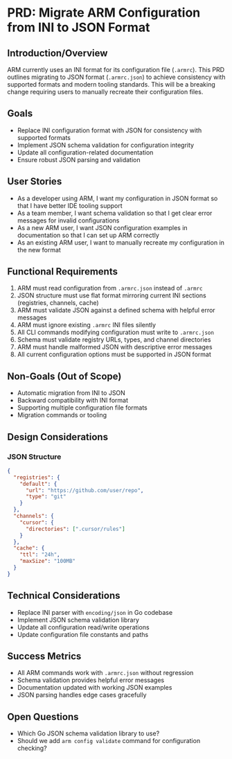 # PRD: Migrate ARM Configuration from INI to JSON Format

## Introduction/Overview

ARM currently uses an INI format for its configuration file (`.armrc`). This PRD outlines migrating to JSON format (`.armrc.json`) to achieve consistency with supported formats and modern tooling standards. This will be a breaking change requiring users to manually recreate their configuration files.

## Goals

- Replace INI configuration format with JSON for consistency with supported formats
- Implement JSON schema validation for configuration integrity
- Update all configuration-related documentation
- Ensure robust JSON parsing and validation

## User Stories

- As a developer using ARM, I want my configuration in JSON format so that I have better IDE tooling support
- As a team member, I want schema validation so that I get clear error messages for invalid configurations
- As a new ARM user, I want JSON configuration examples in documentation so that I can set up ARM correctly
- As an existing ARM user, I want to manually recreate my configuration in the new format

## Functional Requirements

1. ARM must read configuration from `.armrc.json` instead of `.armrc`
2. JSON structure must use flat format mirroring current INI sections (registries, channels, cache)
3. ARM must validate JSON against a defined schema with helpful error messages
4. ARM must ignore existing `.armrc` INI files silently
5. All CLI commands modifying configuration must write to `.armrc.json`
6. Schema must validate registry URLs, types, and channel directories
7. ARM must handle malformed JSON with descriptive error messages
8. All current configuration options must be supported in JSON format

## Non-Goals (Out of Scope)

- Automatic migration from INI to JSON
- Backward compatibility with INI format
- Supporting multiple configuration file formats
- Migration commands or tooling

## Design Considerations

### JSON Structure
```json
{
  "registries": {
    "default": {
      "url": "https://github.com/user/repo",
      "type": "git"
    }
  },
  "channels": {
    "cursor": {
      "directories": [".cursor/rules"]
    }
  },
  "cache": {
    "ttl": "24h",
    "maxSize": "100MB"
  }
}
```

## Technical Considerations

- Replace INI parser with `encoding/json` in Go codebase
- Implement JSON schema validation library
- Update all configuration read/write operations
- Update configuration file constants and paths

## Success Metrics

- All ARM commands work with `.armrc.json` without regression
- Schema validation provides helpful error messages
- Documentation updated with working JSON examples
- JSON parsing handles edge cases gracefully

## Open Questions

- Which Go JSON schema validation library to use?
- Should we add `arm config validate` command for configuration checking?
